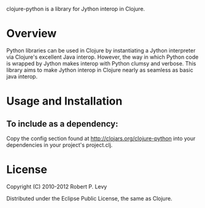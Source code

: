 clojure-python is a library for Jython interop in Clojure.

Overview
========

Python libraries can be used in Clojure by instantiating 
a Jython interpreter via Clojure's excellent Java interop.
However, the way in which Python code is wrapped by Jython 
makes interop with Python clumsy and verbose. This library 
aims to make Jython interop in Clojure nearly as seamless 
as basic java interop.

Usage and Installation
======================

To include as a dependency:
--------------------------

Copy the config section found at http://clojars.org/clojure-python into your dependencies in your project's project.clj.

License
=======

Copyright (C) 2010-2012 Robert P. Levy

Distributed under the Eclipse Public License, the same as Clojure.
